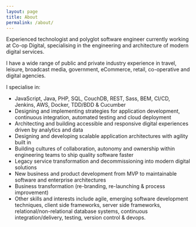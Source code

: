```yaml
---
layout: page
title: About
permalink: /about/
---
```


Experienced technologist and polyglot software engineer currently working at Co-op Digital, specialising in the engineering and architecture of modern digital services.

I have a wide range of public and private industry experience in travel, leisure, broadcast media, government, eCommerce, retail, co-operative and digital agencies.

I specialise in:

* JavaScript, Java, PHP, SQL, CouchDB, REST, Sass, BEM, CI/CD, Jenkins, AWS, Docker, TDD/BDD & Cucumber
* Designing and implementing strategies for application development, continuous integration, automated testing and cloud deployment
* Architecting and building accessible and responsive digital experiences driven by analytics and data
* Designing and developing scalable application architectures with agility built in
* Building cultures of collaboration, autonomy and ownership within engineering teams to ship quality software faster
* Legacy service transformation and decommissioning into modern digital solutions
* New business and product development from MVP to maintainable software and enterprise architectures
* Business transformation (re-branding, re-launching & process improvement)
* Other skills and interests include agile, emerging software development techniques, client side frameworks, server side frameworks, relational/non-relational database systems, continuous integration/delivery, testing, version control & devops.
